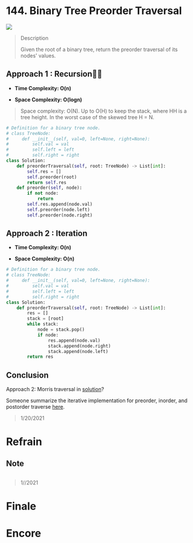 # 144. Binary Tree Preorder Traversal

![](https://img.shields.io/badge/Difficulty-Medium-%23f0ad4e)

> Description
> 
> Given the root of a binary tree, return the preorder traversal of its nodes' values.

## Approach 1 : Recursion:baby_bottle:🍼

- **Time Complexity: O(n)**

- **Space Complexity: O(logn)**

> Space complexity: O(N). Up to O(H) to keep the stack, where HH is a tree height. In the worst case of the skewed tree H = N.

```python
# Definition for a binary tree node.
# class TreeNode:
#     def __init__(self, val=0, left=None, right=None):
#         self.val = val
#         self.left = left
#         self.right = right
class Solution:
    def preorderTraversal(self, root: TreeNode) -> List[int]:
        self.res = []
        self.preorder(root)
        return self.res
    def preorder(self, node):
        if not node:
            return
        self.res.append(node.val)
        self.preorder(node.left)
        self.preorder(node.right)
```

## Approach 2 : Iteration

- **Time Complexity: O(n)**

- **Space Complexity: O(n)**

```python
# Definition for a binary tree node.
# class TreeNode:
#     def __init__(self, val=0, left=None, right=None):
#         self.val = val
#         self.left = left
#         self.right = right
class Solution:
    def preorderTraversal(self, root: TreeNode) -> List[int]:
        res = []
        stack = [root]
        while stack:
            node = stack.pop()
            if node:
                res.append(node.val)
                stack.append(node.right)
                stack.append(node.left)
        return res
```

## Conclusion

Approach 2: Morris traversal in [solution](https://leetcode.com/problems/binary-tree-preorder-traversal/solution/)?

Someone summarize the iterative implementation for preorder, inorder, and postorder traverse [here](https://leetcode.com/problems/binary-tree-postorder-traversal/discuss/45551/Preorder-Inorder-and-Postorder-Iteratively-Summarization).

> 1/20/2021

# Refrain

## Note

```python

```

> 1//2021

# Finale

# Encore